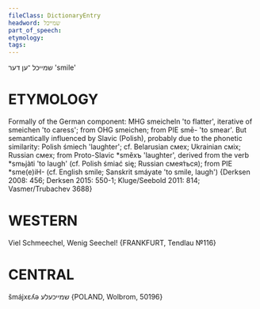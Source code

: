 ```yaml
---
fileClass: DictionaryEntry
headword: שמייכל
part_of_speech: 
etymology: 
tags: 
---
```

שמייכל
־ען
דער
'smile'

ETYMOLOGY
===========
Formally of the German component:
MHG smeicheln 'to flatter', iterative of smeichen 'to caress'; from OHG smeichen; from PIE smē- 'to smear'.
But semantically influenced by Slavic (Polish), probably due to the phonetic similarity:
Polish śmiech 'laughter'; cf. Belarusian смех; Ukrainian сміх; Russian смех; from Proto-Slavic *směxъ 'laughter', derived from the verb *smьjàti 'to laugh' (cf. Polish śmiać się; Russian смея́ться); from PIE *sme(e)iH- (cf. English smile; Sanskrit smáyate 'to smile, laugh')
{Derksen 2008: 456; Derksen 2015: 550-1; Kluge/Seebold 2011: 814; Vasmer/Trubachev 3688}

WESTERN
========

Viel Schmeechel, Wenig Seechel!
{FRANKFURT, Tendlau №116}

CENTRAL
========

šmájxɛʎə שמייכעלע {POLAND, Wolbrom, 50196}